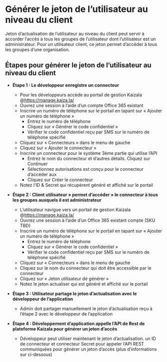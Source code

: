 # <a name="generate-tenant-level-user-token"></a>Générer le jeton de l’utilisateur au niveau du client

Jeton d’actualisation de l’utilisateur au niveau du client peut servir à accorder l’accès à tous les groupes de l’utilisateur dont l’utilisateur est un administrateur. Pour un utilisateur client, ce jeton permet d’accéder à tous les groupes d’une organisation.

## <a name="steps-to-generate-tenant-level-user-token"></a>Étapes pour générer le jeton de l’utilisateur au niveau du client
*   **Étape 1 : Le développeur enregistre un connecteur**

    *   Pour les développeurs accède au portail de gestion Kaizala @https://manage.kaiza.la/
    *   Ouvrez une session à l’aide d’un compte Office 365 existant
    *   Inscrire un numéro de téléphone sur le portail en tapant sur « Ajouter un numéro de téléphone »
        *   Entrez le numéro de téléphone
        *   Cliquez sur « Générer le code confidentiel »
        *   Vérifier le code confidentiel reçu par SMS sur le numéro de téléphone spécifié
    *   Cliquez sur « Connecteurs » dans le menu de gauche
    *   Cliquez sur « Ajouter le connecteur »
    *   Inscrire un connecteur pour le système 3ème partie qui utilise l’API
        *   Entrez le nom du connecteur et d’autres détails. Cliquez sur Continuer
        *   Sélectionnez autorisations est conçu pour le connecteur d’accéder aux
        *   Cliquez sur Créer le connecteur
    *   Notez l’ID & Secret qui récupèrent généré et affiché sur le portail

*   **Étape 2 : Client utilisateur » permet d’accéder » le connecteur à tous les groupes auxquels il est administrateur**

    *   L’utilisateur navigue vers un portail de gestion Kaizala @https://manage.kaiza.la/
    *   Ouvrez une session à l’aide d’un Office 365 existant compte (SKU TBD)
    *   Inscrire un numéro de téléphone sur le portail en tapant sur « Ajouter un numéro de téléphone »
        *   Entrez le numéro de téléphone
        *   Cliquez sur « Générer le code confidentiel »
        *   Vérifier le code confidentiel reçu par SMS sur le numéro de téléphone spécifié
    *   Cliquez sur « Connecteurs » dans le menu de gauche
    *   Cliquez sur le nom du connecteur qui doit être accessible par le connecteur
    *   Cliquez sur « Jeton utilisateur de générer »
    *   Notez le jeton actualiser qui est généré et affiché sur le portail

*   **Étape 3 : Utilisateur partage le jeton d’actualisation avec le développeur de l’application**

    *   Admin doit partager manuellement le jeton d’actualisation reçu à l’étape 2 avec le développeur de l’application

*   **Étape 4 : Développement d’application appelle l’API de Rest de plateforme Kaizala pour générer un jeton d’accès**

    *   Développeur peut utiliser maintenant le jeton d’actualisation. un ID de connecteur et connecteur Secret pour appeler l’API REST communiquées pour générer un jeton d’accès (plus d’informations sur ci-dessous)


